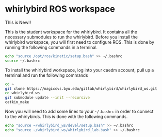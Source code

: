 # whirlybird ROS workspace

This is New!!

This is the student workspace for the whirlybird. It contains all the necessary submodules
to run the whirlybird. Before you install the whirlybird workspace, you will first need to 
configure ROS. This is done by running the following commands in a terminal.
``` bash
echo "source /opt/ros/kinetic/setup.bash" >> ~/.bashrc
source ~/.bashrc
```


To install the whirlybird workspace, log into your caedm account, pull up a terminal and 
run the following commands

``` bash
cd ~
git clone https://magiccvs.byu.edu/gitlab/whirlybird/whirlybird_ws.git 
cd whirlybird_ws
git submodule update --init --recursive
catkin_make 
```

Now you will need to add some lines to your `~/.bashrc` in order to connect to the whirlybirds. This is done with
the following commands.

``` bash
echo "source ~/whirlybird_ws/devel/setup.bash" >> ~/.bashrc
echo "source ~/whirlybird_ws/whirlybird_lab.bash" >> ~/.bashrc
```
